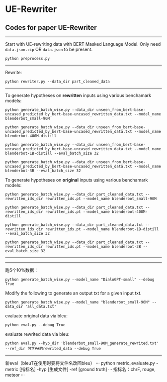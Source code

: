 # UE-Rewriter
## Codes for paper UE-Rewriter



---

Start with UE-rewriting data with BERT Masked Language Model. Only need `data.json.zip` OR `data.json` to be present.
```
python preprocess.py
```

---

Rewrite:
```
python rewriter.py --data_dir part_cleaned_data
```
<!-- 
python rewriter.py --unseen_tokenizer_name 'bert-base-uncased' --pred_model_name 'bert-base-uncased' --data_dir ../data/all_data.txt --pos_dir ../data/pos.pt --rewrite_batch_size 128

python rewriter.py --unseen_tokenizer_name 'blenderbot_small-90M' --pred_model_name 'bert-base-uncased'

python rewriter.py --unseen_tokenizer_name 'DialoGPT-small' --pred_model_name 'bert-base-uncased' -->

---

To generate hypotheses on <b>rewritten</b> inputs using various benchamark models:
```
python generate_batch_wise.py --data_dir unseen_from_bert-base-uncased_predicted_by_bert-base-uncased_rewritten_data.txt --model_name blenderbot_small-90M

python generate_batch_wise.py --data_dir unseen_from_bert-base-uncased_predicted_by_bert-base-uncased_rewritten_data.txt --model_name blenderbot-400M-distill

python generate_batch_wise.py --data_dir unseen_from_bert-base-uncased_predicted_by_bert-base-uncased_rewritten_data.txt --model_name blenderbot-1B-distill --eval_batch_size 32

python generate_batch_wise.py --data_dir unseen_from_bert-base-uncased_predicted_by_bert-base-uncased_rewritten_data.txt --model_name blenderbot-3B --eval_batch_size 32
```

To generate hypotheses on <b>original</b> inputs using various benchamark models:
```
python generate_batch_wise.py --data_dir part_cleaned_data.txt --rewritten_ids_dir rewritten_ids.pt --model_name blenderbot_small-90M

python generate_batch_wise.py --data_dir part_cleaned_data.txt --rewritten_ids_dir rewritten_ids.pt --model_name blenderbot-400M-distill

python generate_batch_wise.py --data_dir part_cleaned_data.txt --rewritten_ids_dir rewritten_ids.pt --model_name blenderbot-1B-distill --eval_batch_size 32

python generate_batch_wise.py --data_dir part_cleaned_data.txt --rewritten_ids_dir rewritten_ids.pt --model_name blenderbot-3B --eval_batch_size 32
```

---
<!-- 
## For Lizzie

1. (~1h) Under codes_punc/, run the following to generate rewritten_hypotheses_by_blenderbot_small-90M.txt:
```
python generate_batch_wise.py --data_dir unseen_from_bert-base-uncased_predicted_by_bert-base-uncased_rewritten_data.txt
```

2. (~1h simultaneously) Using another command line in the same directory codes_punc/, run the following to generate original_hypotheses_by_blenderbot_small-90M.txt:
```
python generate_batch_wise.py --data_dir part_cleaned_data.txt --rewritten_ids_dir rewritten_ids.pt
```

3. Compare the evaluation of the two hypotheses with the SAME reference. Here you need to generate a txt file for reference, which include all sentences in part_cleaned_data.txt with index i+1 for i in torch.load('rewritten_ids.pt').
Use both eval.py and metric_evaluate.py. The results should be the same (otherwise there are bugs).

4. Repeat 1-3 with --model_name 'DialoGPT-small'

---

## Irrelevance

Reminder: Modify the groundtruths in eval.py for rewritten data.

Reminder: top_k is testable. -->



---

跑5个10%数据：
```
python generate_batch_wise.py --model_name "DialoGPT-small" --debug True
```

Modify the following to generate an output txt for a given input txt.
```
python generate_batch_wise.py --model_name "blenderbot_small-90M" --data_dir 'all_data.txt'
```

evaluate original data via bleu:
```
python eval.py --debug True
```
evaluate rewrited data via bleu:
```
python eval.py --hyp_dir 'blenderbot_small-90M_generate_rewrited.txt' --ref_dir 包含##的rewrited_data --debug True
```

---
新eval（bleuT在使用时要将文件名改回bleu）
···
python metric_evaluate.py -metric [指标名] -hyp [生成文件] -ref [ground truth]
···
指标名：chrF, rouge, meteor
···
